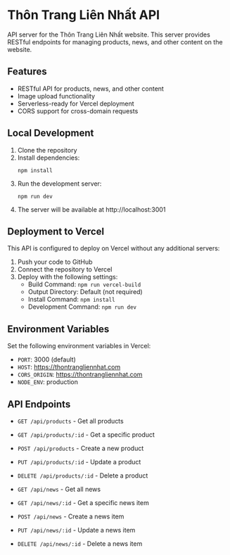 # Thôn Trang Liên Nhất API

API server for the Thôn Trang Liên Nhất website. This server provides RESTful endpoints for managing products, news, and other content on the website.

## Features

- RESTful API for products, news, and other content
- Image upload functionality
- Serverless-ready for Vercel deployment
- CORS support for cross-domain requests

## Local Development

1. Clone the repository
2. Install dependencies:
   ```
   npm install
   ```
3. Run the development server:
   ```
   npm run dev
   ```
4. The server will be available at http://localhost:3001

## Deployment to Vercel

This API is configured to deploy on Vercel without any additional servers:

1. Push your code to GitHub
2. Connect the repository to Vercel
3. Deploy with the following settings:
   - Build Command: `npm run vercel-build`
   - Output Directory: Default (not required)
   - Install Command: `npm install`
   - Development Command: `npm run dev`

## Environment Variables

Set the following environment variables in Vercel:

- `PORT`: 3000 (default)
- `HOST`: https://thontrangliennhat.com
- `CORS_ORIGIN`: https://thontrangliennhat.com
- `NODE_ENV`: production

## API Endpoints

- `GET /api/products` - Get all products
- `GET /api/products/:id` - Get a specific product
- `POST /api/products` - Create a new product
- `PUT /api/products/:id` - Update a product
- `DELETE /api/products/:id` - Delete a product

- `GET /api/news` - Get all news
- `GET /api/news/:id` - Get a specific news item 
- `POST /api/news` - Create a news item
- `PUT /api/news/:id` - Update a news item
- `DELETE /api/news/:id` - Delete a news item 